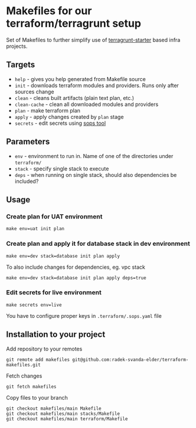 # Makefiles for our terraform/terragrunt setup

Set of Makefiles to further simplify use of [terragrunt-starter](https://github.com/elderstudios/terragrunt-starter) based infra projects.

## Targets

- `help` - gives you help generated from Makefile source
- `init` - downloads terraform modules and providers. Runs only after sources change
- `clean` - cleans built artifacts (plain text plan, etc.)
- `clean-cache` - clean all downloaded modules and providers
- `plan` - make terraform plan
- `apply` - apply changes created by `plan` stage
- `secrets` - edit secrets using [sops tool](https://github.com/mozilla/sops)

## Parameters

- `env` - environment to run in. Name of one of the directories under `terraform/`
- `stack` - specify single stack to execute
- `deps` - when running on single stack, should also dependencies be included?

## Usage

### Create plan for UAT environment

```
make env=uat init plan
```

### Create plan and apply it for database stack in dev environment

```
make env=dev stack=database init plan apply
```

To also include changes for dependencies, eg. vpc stack

```
make env=dev stack=database init plan apply deps=true
```

### Edit secrets for live environment

```
make secrets env=live
```

You have to configure proper keys in `.terraform/.sops.yaml` file

## Installation to your project

Add repository to your remotes

```
git remote add makefiles git@github.com:radek-svanda-elder/terraform-makefiles.git
```

Fetch changes

```
git fetch makefiles
```

Copy files to your branch

```
git checkout makefiles/main Makefile
git checkout makefiles/main stacks/Makefile
git checkout makefiles/main terraform/Makefile
```
